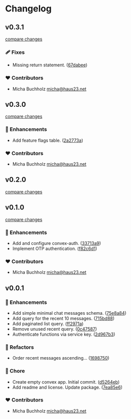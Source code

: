 # Changelog


## v0.3.1

[compare changes](https://github.com/haus23/tipprunde-chat-backend/compare/v0.3.0...v0.3.1)

### 🩹 Fixes

- Missing return statement. ([67dabee](https://github.com/haus23/tipprunde-chat-backend/commit/67dabee))

### ❤️ Contributors

- Micha Buchholz <micha@haus23.net>

## v0.3.0

[compare changes](https://github.com/haus23/tipprunde-chat-backend/compare/v0.2.0...v0.3.0)

### 🚀 Enhancements

- Add feature flags table. ([2a2773a](https://github.com/haus23/tipprunde-chat-backend/commit/2a2773a))

### ❤️ Contributors

- Micha Buchholz <micha@haus23.net>

## v0.2.0

[compare changes](https://github.com/haus23/tipprunde-chat-backend/compare/v0.1.0...v0.2.0)

## v0.1.0

[compare changes](https://github.com/haus23/tipprunde-chat-backend/compare/v0.0.1...v0.1.0)

### 🚀 Enhancements

- Add and configure convex-auth. ([33713a9](https://github.com/haus23/tipprunde-chat-backend/commit/33713a9))
- Implement OTP authentication. ([f82c6d1](https://github.com/haus23/tipprunde-chat-backend/commit/f82c6d1))

### ❤️ Contributors

- Micha Buchholz <micha@haus23.net>

## v0.0.1


### 🚀 Enhancements

- Add simple minimal chat messages schema. ([75e8a84](https://github.com/haus23/tipprunde-chat-backend/commit/75e8a84))
- Add query for the recent 10 messages. ([715bd88](https://github.com/haus23/tipprunde-chat-backend/commit/715bd88))
- Add paginated list query. ([ff2971a](https://github.com/haus23/tipprunde-chat-backend/commit/ff2971a))
- Remove unused recent query. ([0c47587](https://github.com/haus23/tipprunde-chat-backend/commit/0c47587))
- Authenticate functions via service key. ([2d967b3](https://github.com/haus23/tipprunde-chat-backend/commit/2d967b3))

### 💅 Refactors

- Order recent messages ascending... ([1698750](https://github.com/haus23/tipprunde-chat-backend/commit/1698750))

### 🏡 Chore

- Create empty convex app. Initial commit. ([d5264eb](https://github.com/haus23/tipprunde-chat-backend/commit/d5264eb))
- Add readme and license. Update package. ([7ea85e6](https://github.com/haus23/tipprunde-chat-backend/commit/7ea85e6))

### ❤️ Contributors

- Micha Buchholz <micha@haus23.net>

